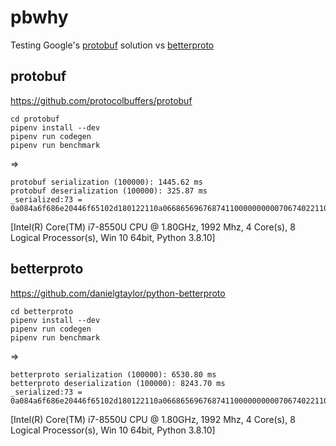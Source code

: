 # pbwhy

Testing Google's [protobuf](https://github.com/protocolbuffers/protobuf) solution
vs [betterproto](https://github.com/danielgtaylor/python-betterproto)

## protobuf
https://github.com/protocolbuffers/protobuf
```
cd protobuf
pipenv install --dev
pipenv run codegen
pipenv run benchmark
```

=>

```
protobuf serialization (100000): 1445.62 ms
protobuf deserialization (100000): 325.87 ms
_serialized:73 = 0a084a6f686e20446f65102d180122110a0668656967687411000000000070674022110a067765696768741100000000008057402a110a0866616365626f6f6b12056e657665723801
```
[Intel(R) Core(TM) i7-8550U CPU @ 1.80GHz, 1992 Mhz, 4 Core(s), 8 Logical Processor(s), Win 10 64bit, Python 3.8.10]





## betterproto
https://github.com/danielgtaylor/python-betterproto
```
cd betterproto
pipenv install --dev
pipenv run codegen
pipenv run benchmark
```

=>

```
betterproto serialization (100000): 6530.80 ms
betterproto deserialization (100000): 8243.70 ms
_serialized:73 = 0a084a6f686e20446f65102d180122110a0668656967687411000000000070674022110a067765696768741100000000008057402a110a0866616365626f6f6b12056e657665723801
```
[Intel(R) Core(TM) i7-8550U CPU @ 1.80GHz, 1992 Mhz, 4 Core(s), 8 Logical Processor(s), Win 10 64bit, Python 3.8.10]